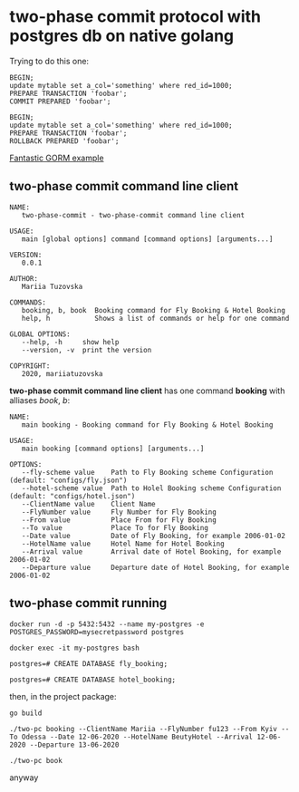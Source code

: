 # two-phase commit protocol with postgres db on native golang

Trying to do this one:

```
BEGIN;
update mytable set a_col='something' where red_id=1000;
PREPARE TRANSACTION 'foobar';
COMMIT PREPARED 'foobar';

BEGIN;
update mytable set a_col='something' where red_id=1000;
PREPARE TRANSACTION 'foobar';
ROLLBACK PREPARED 'foobar';
```

[Fantastic GORM example](http://gorm.io/docs/transactions.html)

## two-phase commit command line client 

```
NAME:
   two-phase-commit - two-phase-commit command line client

USAGE:
   main [global options] command [command options] [arguments...]

VERSION:
   0.0.1

AUTHOR:
   Mariia Tuzovska

COMMANDS:
   booking, b, book  Booking command for Fly Booking & Hotel Booking
   help, h           Shows a list of commands or help for one command

GLOBAL OPTIONS:
   --help, -h     show help
   --version, -v  print the version

COPYRIGHT:
   2020, mariiatuzovska
```

**two-phase commit command line client** has one command **booking** with alliases *book*, *b*:

```
NAME:
   main booking - Booking command for Fly Booking & Hotel Booking

USAGE:
   main booking [command options] [arguments...]

OPTIONS:
   --fly-scheme value    Path to Fly Booking scheme Configuration (default: "configs/fly.json")
   --hotel-scheme value  Path to Holel Booking scheme Configuration (default: "configs/hotel.json")
   --ClientName value    Client Name
   --FlyNumber value     Fly Number for Fly Booking
   --From value          Place From for Fly Booking
   --To value            Place To for Fly Booking
   --Date value          Date of Fly Booking, for example 2006-01-02
   --HotelName value     Hotel Name for Hotel Booking
   --Arrival value       Arrival date of Hotel Booking, for example 2006-01-02
   --Departure value     Departure date of Hotel Booking, for example 2006-01-02
```

## two-phase commit running

`docker run -d -p 5432:5432 --name my-postgres -e POSTGRES_PASSWORD=mysecretpassword postgres`

`docker exec -it my-postgres bash`

`postgres=# CREATE DATABASE fly_booking;`

`postgres=# CREATE DATABASE hotel_booking;`

then, in the project package:

`go build`

`./two-pc booking --ClientName Mariia --FlyNumber fu123 --From Kyiv --To Odessa --Date 12-06-2020 --HotelName BeutyHotel --Arrival 12-06-2020 --Departure 13-06-2020`

`./two-pc book`

anyway